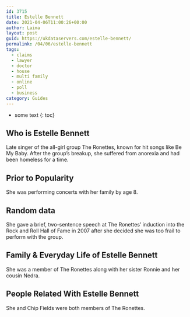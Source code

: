 ```yaml
---
id: 3715
title: Estelle Bennett
date: 2021-04-06T11:00:26+00:00
author: Laima
layout: post
guid: https://ukdataservers.com/estelle-bennett/
permalink: /04/06/estelle-bennett
tags:
  - claims
  - lawyer
  - doctor
  - house
  - multi family
  - online
  - poll
  - business
category: Guides
---
```


* some text
{: toc}


## Who is Estelle Bennett
                  
                  
                  
Late singer of the all-girl group The Ronettes, known for hit songs like Be My Baby. After the group&#8217;s breakup, she suffered from anorexia and had been homeless for a time.
                  
              
            
              
            
                
                
                
## Prior to Popularity
                  
                  
                  
She was performing concerts with her family by age 8.
                  
              
            
              
            
                
                
                
## Random data
                  
                  
                  
She gave a brief, two-sentence speech at The Ronettes&#8217; induction into the Rock and Roll Hall of Fame in 2007 after she decided she was too frail to perform with the group.
                  
              
            
              
            
                
                
                
## Family & Everyday Life of Estelle Bennett
                  
                  
                  
She was a member of The Ronettes along with her sister Ronnie and her cousin Nedra.
                  
              
            
              
            
                
                
                
## People Related With Estelle Bennett
                  
                  
                  
She and Chip Fields were both members of The Ronettes.
                  
              
            
              
            
                
              
            
              
              
            
            
              
            
          
          
          